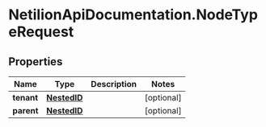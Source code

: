 # NetilionApiDocumentation.NodeTypeRequest

## Properties
Name | Type | Description | Notes
------------ | ------------- | ------------- | -------------
**tenant** | [**NestedID**](NestedID.md) |  | [optional] 
**parent** | [**NestedID**](NestedID.md) |  | [optional] 
